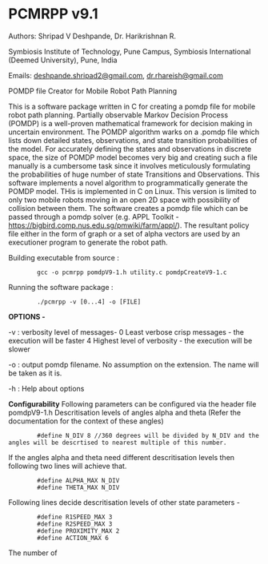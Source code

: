 # PCMRPP v9.1

Authors: Shripad V Deshpande, Dr. Harikrishnan R. 

Symbiosis Institute of Technology, Pune Campus, Symbiosis International (Deemed University), Pune, India

Emails: deshpande.shripad2@gmail.com, dr.rhareish@gmail.com

POMDP file Creator for Mobile Robot Path Planning

This is a software package written in C for creating a pomdp file for mobile robot path planning. Partially observable Markov Decision Process (POMDP) is a well-proven mathematical framework for decision making in uncertain environment. The POMDP algorithm warks on a .pomdp file which lists down detailed states, observations, and state transition probabilities of the model. For accurately defining the states and observations in discrete space, the size of POMDP model becomes very big and creating such a file manually is a cumbersome task since it involves meticulously formulating the probabilities of huge number of state Transitions and Observations.
This software implements a novel algorithm to programmatically generate the POMDP model. THis is implemented in C on Linux. This version is limited to only two mobile robots moving in an open 2D space with possibility of collision between them. The software creates a pomdp file which can be passed through a pomdp solver (e.g. APPL Toolkit - https://bigbird.comp.nus.edu.sg/pmwiki/farm/appl/). The resultant policy file either in the form of graph or a set of alpha vectors are used by an executioner program to generate the robot path.

Building executable from source :

            gcc -o pcmrpp pomdpV9-1.h utility.c pomdpCreateV9-1.c 

Running the software package :

            ./pcmrpp -v [0...4] -o [FILE]

**OPTIONS -**

-v : verbosity level of messages- 
      0 Least verbose crisp messages - the execution will be faster
      4 Highest level of verbosity - the execution will be slower

-o : output pomdp filename. No assumption on the extension. The name will be taken as it is.

-h : Help about options

**Configurability**
Following parameters can be configured via the header file pomdpV9-1.h
Descritisation levels of angles alpha and theta (Refer the documentation for the context of these angles)

            #define N_DIV 8 //360 degrees will be divided by N_DIV and the angles will be descrtised to nearest multiple of this number.
            
If the angles alpha and theta need different descritisation levels then following two lines will achieve that.

            #define ALPHA_MAX N_DIV
            #define THETA_MAX N_DIV
            
Following lines decide descritisation levels of other state parameters -

            #define R1SPEED_MAX 3
            #define R2SPEED_MAX 3
            #define PROXIMITY_MAX 2
            #define ACTION_MAX 6
The number of 
